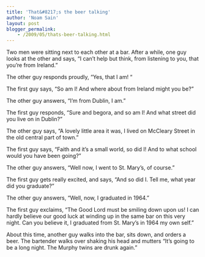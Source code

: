 ```yaml
---
title: 'That&#8217;s the beer talking'
author: 'Noam Sain'
layout: post
blogger_permalink:
    - /2009/05/thats-beer-talking.html
---
```


Two men were sitting next to each other at a bar. After a while, one guy looks at the other and says, “I can’t help but think, from listening to you, that you’re from Ireland.”

The other guy responds proudly, “Yes, that I am! “

The first guy says, “So am I! And where about from Ireland might you be?”

The other guy answers, “I’m from Dublin, I am.”

The first guy responds, “Sure and begora, and so am I! And what street did you live on in Dublin?”

The other guy says, “A lovely little area it was, I lived on McCleary Street in the old central part of town.”

The first guy says, “Faith and it’s a small world, so did I! And to what school would you have been going?”

The other guy answers, “Well now, I went to St. Mary’s, of course.”

The first guy gets really excited, and says, “And so did I. Tell me, what year did you graduate?”

The other guy answers, “Well, now, I graduated in 1964.”

The first guy exclaims, “The Good Lord must be smiling down upon us! I can hardly believe our good luck at winding up in the same bar on this very night. Can you believe it, I graduated from St. Mary’s in 1964 my own self.”

About this time, another guy walks into the bar, sits down, and orders a beer. The bartender walks over shaking his head and mutters “It’s going to be a long night. The Murphy twins are drunk again.”